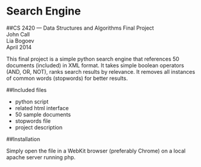 Search Engine
============

##CS 2420 — Data Structures and Algorithms Final Project    
John Call    
Lia Bogoev   
April 2014    

This final project is a simple python search engine that references 50 documents (included) in XML format. It takes simple boolean operators (AND, OR, NOT), ranks search results by relevance. It removes all instances of common words (stopwords) for better results. 

##Included files   

- python script
- related html interface
- 50 sample documents
- stopwords file
- project description

##Installation

Simply open the file in a WebKit browser (preferably Chrome) on a local apache server running php. 

